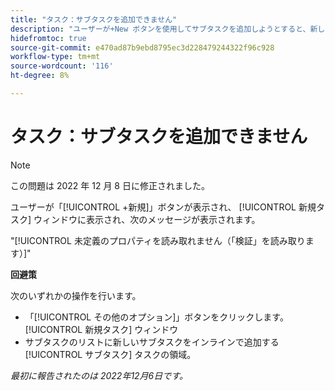```yaml
---
title: "タスク：サブタスクを追加できません"
description: "ユーザーが+New ボタンを使用してサブタスクを追加しようとすると、新しいタスクウィンドウにオプションが表示されず、エラーメッセージが表示されます。"
hidefromtoc: true
source-git-commit: e470ad87b9ebd8795ec3d228479244322f96c928
workflow-type: tm+mt
source-wordcount: '116'
ht-degree: 8%

---
```



# タスク：サブタスクを追加できません

>[!NOTE]
>
>この問題は 2022 年 12 月 8 日に修正されました。

ユーザーが「[!UICONTROL +新規]」ボタンが表示され、 [!UICONTROL 新規タスク] ウィンドウに表示され、次のメッセージが表示されます。

&quot;[!UICONTROL 未定義のプロパティを読み取れません（「検証」を読み取ります）]&quot;

**回避策**

次のいずれかの操作を行います。

* 「[!UICONTROL その他のオプション]」ボタンをクリックします。 [!UICONTROL 新規タスク] ウィンドウ
* サブタスクのリストに新しいサブタスクをインラインで追加する [!UICONTROL サブタスク] タスクの領域。

_最初に報告されたのは 2022年12月6日です。_

